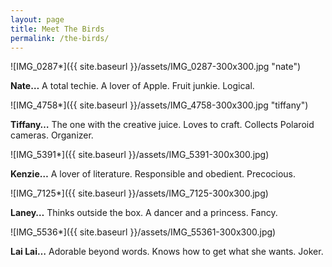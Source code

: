 ```yaml
---
layout: page
title: Meet The Birds
permalink: /the-birds/
---
```


![IMG_0287*]({{ site.baseurl }}/assets/IMG_0287-300x300.jpg "nate")

**Nate…** A total techie. A lover of Apple. Fruit junkie. Logical.

![IMG_4758*]({{ site.baseurl }}/assets/IMG_4758-300x300.jpg "tiffany")

**Tiffany…** The one with the creative juice. Loves to craft. Collects Polaroid cameras. Organizer.

![IMG_5391*]({{ site.baseurl }}/assets/IMG_5391-300x300.jpg)

**Kenzie…** A lover of literature. Responsible and obedient. Precocious.

![IMG_7125*]({{ site.baseurl }}/assets/IMG_7125-300x300.jpg)

**Laney…** Thinks outside the box. A dancer and a princess. Fancy.

![IMG_5536*]({{ site.baseurl }}/assets/IMG_55361-300x300.jpg)

**Lai Lai…** Adorable beyond words. Knows how to get what she wants. Joker.
